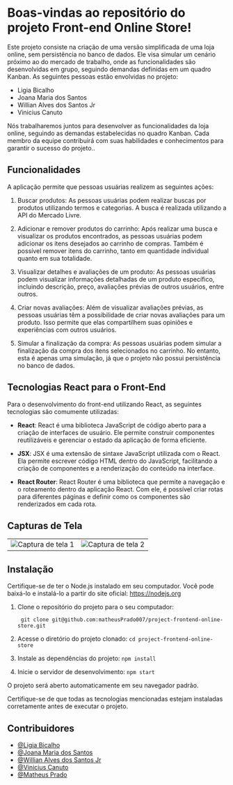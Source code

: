 # Boas-vindas ao repositório do projeto Front-end Online Store!
Este projeto consiste na criação de uma versão simplificada de uma loja online, sem persistência no banco de dados. Ele visa simular um cenário próximo ao do mercado de trabalho, onde as funcionalidades são desenvolvidas em grupo, seguindo demandas definidas em um quadro Kanban. As seguintes pessoas estão envolvidas no projeto:

- Ligia Bicalho
- Joana Maria dos Santos
- Willian Alves dos Santos Jr
- Vinicius Canuto

Nós trabalharemos juntos para desenvolver as funcionalidades da loja online, seguindo as demandas estabelecidas no quadro Kanban. Cada membro da equipe contribuirá com suas habilidades e conhecimentos para garantir o sucesso do projeto..

## Funcionalidades

A aplicação permite que pessoas usuárias realizem as seguintes ações:

1. Buscar produtos: As pessoas usuárias podem realizar buscas por produtos utilizando termos e categorias. A busca é realizada utilizando a API do Mercado Livre.

2. Adicionar e remover produtos do carrinho: Após realizar uma busca e visualizar os produtos encontrados, as pessoas usuárias podem adicionar os itens desejados ao carrinho de compras. Também é possível remover itens do carrinho, tanto em quantidade individual quanto em sua totalidade.

3. Visualizar detalhes e avaliações de um produto: As pessoas usuárias podem visualizar informações detalhadas de um produto específico, incluindo descrição, preço, avaliações prévias de outros usuários, entre outros.

4. Criar novas avaliações: Além de visualizar avaliações prévias, as pessoas usuárias têm a possibilidade de criar novas avaliações para um produto. Isso permite que elas compartilhem suas opiniões e experiências com outros usuários.

5. Simular a finalização da compra: As pessoas usuárias podem simular a finalização da compra dos itens selecionados no carrinho. No entanto, esta é apenas uma simulação, já que o projeto não possui persistência no banco de dados.


## Tecnologias React para o Front-End

Para o desenvolvimento do front-end utilizando React, as seguintes tecnologias são comumente utilizadas:

- **React**: React é uma biblioteca JavaScript de código aberto para a criação de interfaces de usuário. Ele permite construir componentes reutilizáveis e gerenciar o estado da aplicação de forma eficiente.

- **JSX**: JSX é uma extensão de sintaxe JavaScript utilizada com o React. Ela permite escrever código HTML dentro do JavaScript, facilitando a criação de componentes e a renderização do conteúdo na interface.

- **React Router**: React Router é uma biblioteca que permite a navegação e o roteamento dentro da aplicação React. Com ele, é possível criar rotas para diferentes páginas e definir como os componentes são renderizados em cada rota.


<h2>Capturas de Tela</h2>
<table>
  <tr>
    <td>
      <img src="https://github.com/matheusPrado007/project-frontend-online-store/assets/108843111/e0839a73-acd8-494d-8bbf-260504b09fae" alt="Captura de tela 1">
    </td>
    <td>
      <img src="https://github.com/matheusPrado007/project-frontend-online-store/assets/108843111/e2995a05-56e5-4407-ad75-32e7c91cea51" alt="Captura de tela 2">
    </td>
  </tr>
</table>

## Instalação

Certifique-se de ter o Node.js instalado em seu computador. Você pode baixá-lo e instalá-lo a partir do site oficial: https://nodejs.org

1. Clone o repositório do projeto para o seu computador:

   ``` git clone git@github.com:matheusPrado007/project-frontend-online-store.git```
   
2. Acesse o diretório do projeto clonado:
``` cd project-frontend-online-store ```
3. Instale as dependências do projeto:
``` npm install ```
4. Inicie o servidor de desenvolvimento:
``` npm start ```

O projeto será aberto automaticamente em seu navegador padrão.


Certifique-se de que todas as tecnologias mencionadas estejam instaladas corretamente antes de executar o projeto.

## Contribuidores

- [@Ligia Bicalho](https://github.com/ligiabicalho)
- [@Joana Maria dos Santos  ](https://github.com/joanamds)
- [@Willian Alves dos Santos Jr ](https://github.com/williamasjr)
- [@Vinicius Canuto ](https://github.com/CanutoIX)
- [@Matheus Prado ](https://[github.com/iagoViotti](https://github.com/matheusPrado007))

